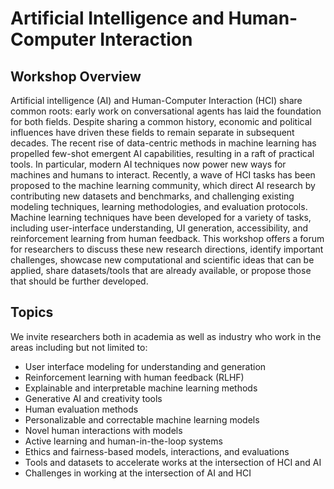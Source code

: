 # Artificial Intelligence and Human-Computer Interaction

## Workshop Overview

Artificial intelligence (AI) and Human-Computer Interaction (HCI) share common roots: early work on conversational agents has laid the foundation for both fields. Despite sharing a common history, economic and political influences have driven these fields to remain separate in subsequent decades. The recent rise of data-centric methods in machine learning has propelled few-shot emergent AI capabilities, resulting in a raft of practical tools. In particular, modern AI techniques now power new ways for machines and humans to interact. Recently, a wave of HCI tasks has been proposed to the machine learning community, which direct AI research by contributing new datasets and benchmarks, and challenging existing modeling techniques, learning methodologies, and evaluation protocols. Machine learning techniques have been developed for a variety of tasks, including user-interface understanding, UI generation, accessibility, and reinforcement learning from human feedback. This workshop offers a forum for researchers to discuss these new research directions, identify important challenges, showcase new computational and scientific ideas that can be applied, share datasets/tools that are already available, or propose those that should be further developed.

## Topics

We invite researchers both in academia as well as industry who work in the areas including but not limited to: 

- User interface modeling for understanding and generation
- Reinforcement learning with human feedback (RLHF)
- Explainable and interpretable machine learning methods
- Generative AI and creativity tools
- Human evaluation methods
- Personalizable and correctable machine learning models
- Novel human interactions with models
- Active learning and human-in-the-loop systems
- Ethics and fairness-based models, interactions, and evaluations
- Tools and datasets to accelerate works at the intersection of HCI and AI
- Challenges in working at the intersection of AI and HCI
